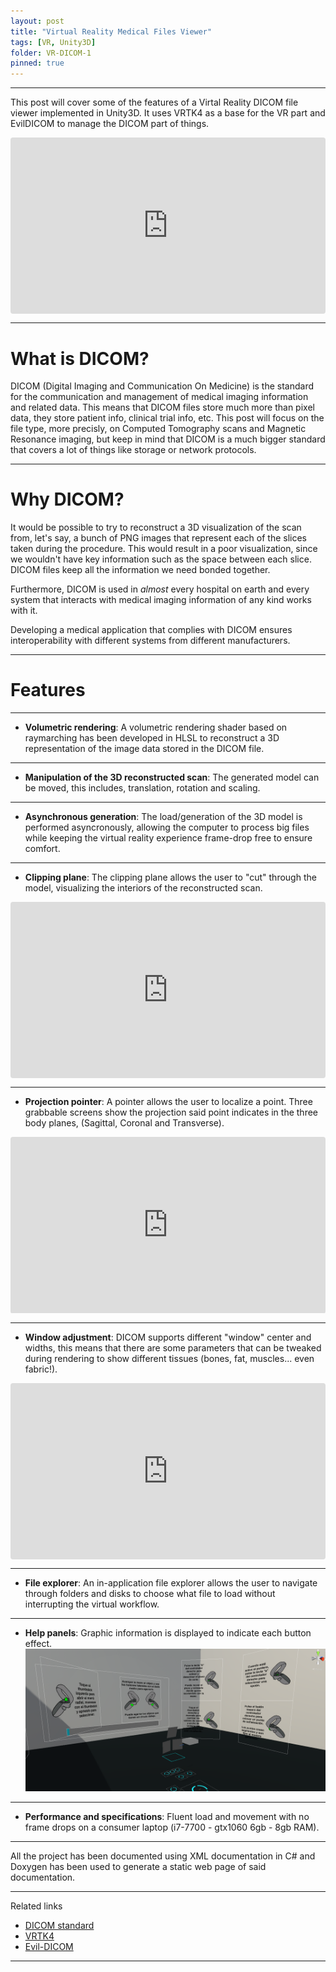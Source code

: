 ```yaml
---
layout: post
title: "Virtual Reality Medical Files Viewer"
tags: [VR, Unity3D]
folder: VR-DICOM-1
pinned: true
---
```


***

This post will cover some of the features of a Virtal Reality DICOM file viewer implemented in Unity3D. It uses VRTK4 as a base for the VR part and EvilDICOM to manage the DICOM part of things.

<div style="width:100%;height:0;padding-bottom:56%;position:relative;"><iframe src="https://giphy.com/embed/iR64nLS59bP8ZalKLK" width="100%" height="100%" style="position:absolute;border-radius: 0.25rem;"  frameBorder="0" class="giphy-embed" allowFullScreen></iframe></div>

***

# What is DICOM?

DICOM (Digital Imaging and Communication On Medicine) is the standard for the communication and management of medical imaging information and related data. This means that DICOM files store much more than pixel data, they store patient info, clinical trial info, etc. This post will focus on the file type, more precisly, on Computed Tomography scans and Magnetic Resonance imaging, but keep in mind that DICOM is a much bigger standard that covers a lot of things like storage or network protocols.

***

# Why DICOM?

It would be possible to try to reconstruct a 3D visualization of the scan from, let's say, a bunch of PNG images that represent each of the slices taken during the procedure. This would result in a poor visualization, since we wouldn't have key information such as the space between each slice. DICOM files keep all the information we need bonded together.

Furthermore, DICOM is used in *almost* every hospital on earth and every system that interacts with medical imaging information of any kind works with it.

Developing a medical application that complies with DICOM ensures interoperability with different systems from different manufacturers.

***

# Features

***

* **Volumetric rendering**: A volumetric rendering shader based on raymarching has been developed in HLSL to reconstruct a 3D representation of the image data stored in the DICOM file.

***

* **Manipulation of the 3D reconstructed scan**: The generated model can be moved, this includes, translation, rotation and scaling.

***

* **Asynchronous generation**: The load/generation of the 3D model is performed asyncronously, allowing the computer to process big files while keeping the virtual reality experience frame-drop free to ensure comfort.

***

* **Clipping plane**: The clipping plane allows the user to "cut" through the model, visualizing the interiors of the reconstructed scan.

<div style="width:100%;height:0;padding-bottom:56%;position:relative;"><iframe src="https://giphy.com/embed/dTik6EZaL24aqWcF9G" width="100%" height="100%" style="position:absolute;border-radius: 0.25rem;"  frameBorder="0" class="giphy-embed" allowFullScreen></iframe></div>

***

* **Projection pointer**: A pointer allows the user to localize a point. Three grabbable screens show the projection said point indicates in the three body planes, (Sagittal, Coronal and Transverse).

<div style="width:100%;height:0;padding-bottom:56%;position:relative;"><iframe src="https://giphy.com/embed/SRd8RVou5vnca7nLZO" width="100%" height="100%" style="position:absolute;border-radius: 0.25rem;"  frameBorder="0" class="giphy-embed" allowFullScreen></iframe></div>

***

* **Window adjustment**: DICOM supports different "window" center and widths, this means that there are some parameters that can be tweaked during rendering to show different tissues (bones, fat, muscles... even fabric!).

<div style="width:100%;height:0;padding-bottom:56%;position:relative;"><iframe src="https://giphy.com/embed/ami9cZJkR2jgMSFnHm" width="100%" height="100%" style="position:absolute;border-radius: 0.25rem;"  frameBorder="0" class="giphy-embed" allowFullScreen></iframe></div>

***

* **File explorer**: An in-application file explorer allows the user to navigate through folders and disks to choose what file to load without interrupting the virtual workflow.

***

* **Help panels**: Graphic information is displayed to indicate each button effect.
![Help panels](./../images/VR-DICOM-1/info_panels.png)

***

* **Performance and specifications**: Fluent load and movement with no frame drops on a consumer laptop (i7-7700 - gtx1060 6gb - 8gb RAM).

***

All the project has been documented using XML documentation in C# and Doxygen has been used to generate a static web page of said documentation.

***

Related links
+ [DICOM standard](https://www.dicomstandard.org/)
+ [VRTK4](https://github.com/ExtendRealityLtd/VRTK)
+ [Evil-DICOM](https://github.com/rexcardan/Evil-DICOM)

***
